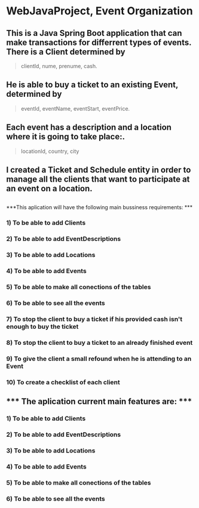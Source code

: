 # WebJavaProject, Event Organization

## This is a Java Spring Boot application that can make transactions for differrent types of events. There is a Client determined by
>clientId, nume, prenume, cash.
## He is able to buy a ticket to an existing Event, determined by
> eventId, eventName, eventStart, eventPrice. 
## Each event has a description and a location where it is going to take place:.
> locationId, country, city
##  I created a Ticket and Schedule entity in order to manage all the clients that want to participate at an event on a location. 

## 
***This aplication will have the following main bussiness requirements: ***

### 1) To be able to add Clients

### 2) To be able to add EventDescriptions

### 3) To be able to add Locations

### 4) To be able to add Events

### 5) To be able to make all conections of the tables

### 6) To be able to see all the events

### 7) To stop the client to buy a ticket if his provided cash isn't enough to buy the ticket

### 8) To stop the client to buy a ticket to an already finished event

### 9) To give the client a small refound when he is attending to an Event

### 10) To create a checklist of each client

## *** The aplication current main features are: ***

### 1) To be able to add Clients

### 2) To be able to add EventDescriptions

### 3) To be able to add Locations

### 4) To be able to add Events

### 5) To be able to make all conections of the tables

### 6) To be able to see all the events

